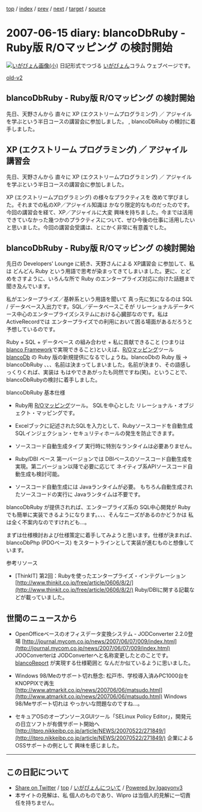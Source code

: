 [top](../index.html) 
 / [index](index.html) 
 / [prev](ig070613.html) 
 / [next](ig070701.html) 
 / [target](http://www.igapyon.jp/igapyon/diary/2007/ig070615.html) 
 / [source](https://github.com/igapyon/diary/blob/master/2007/ig070615.src.md) 

2007-06-15 diary: blancoDbRuby - Ruby版 R/Oマッピング の検討開始
=====================================================================================================
[![いがぴょん画像(小)](http://www.igapyon.jp/igapyon/diary/images/iga200306s.jpg "いがぴょん")](http://www.igapyon.jp/igapyon/diary/memo/memoigapyon.html) 日記形式でつづる [いがぴょん](http://www.igapyon.jp/igapyon/diary/memo/memoigapyon.html)コラム ウェブページです。

[old-v2](ig070615-orig.html)

## blancoDbRuby - Ruby版 R/Oマッピング の検討開始

先日、天野さんから 直々に XP (エクストリームプログラミング) ／ アジャイル を学ぶという半日コースの講習会に参加しました。 , blancoDbRuby の検討に着手しました。


## XP (エクストリーム プログラミング) ／ アジャイル 講習会

先日、天野さんから 直々に XP (エクストリームプログラミング) ／ アジャイル を学ぶという半日コースの講習会に参加しました。

XP (エクストリームプログラミング) の様々なプラクティスを 改めて学びました。それまでの私のXP／アジャイル知識は かなり限定的なものだったのです。今回の講習会を経て、XP／アジャイルに大変 興味を持ちました。今までは活用できていなかった幾つかのプラクティスについて、ぜひ今後の仕事に活用したいと思いました。今回の講習会受講は、とにかく非常に有意義でした。

## blancoDbRuby - Ruby版 R/Oマッピング の検討開始

先日の Developers' Lounge に続き、天野さんによる XP講習会 に参加して、私は どんどん Ruby という用語で思考が染まってきてしまいました。更に、とどめをさすように、いろんな所で
Ruby のエンタープライズ対応に向けた話題まで聞き及んでいます。

私がエンタープライズ／基幹系という用語を聞いて 真っ先に気になるのは SQL / データベース入出力です。SQL／データベースこそが リレーショナルデータベース中心のエンタープライズシステムにおける心臓部なのです。私は ActiveRecordでは エンタープライズでの利用において困る場面があるだろうと予想しているのです。

Ruby + SQL + データベース の組み合わせ + 私に貢献できること (つまりは[blanco Framework](http://www.igapyon.jp/blanco/blanco.ja.html)で実現できること)といえば、[R/Oマッピング](http://www.igapyon.jp/igapyon/diary/keyword/romap.html)ツール [blancoDb](http://www.igapyon.jp/blanco/blancodb.html) の Ruby 版の新規提供になるでしょうね。blancoDbの Ruby 版 → blancoDbRuby 、、、名前は決まってしまいました。名前が決まり、その語感しっくりくれば、実装は もはやできあがったも同然ですね(笑)。ということで、blancoDbRubyの検討に着手しました。

blancoDbRuby 基本仕様

* Ruby用 [R/Oマッピング](http://www.igapyon.jp/igapyon/diary/keyword/romap.html)ツール。
  SQLを中心とした リレーショナル・オブジェクト・マッピングです。
  
* Excelブックに記述されたSQLを入力として、Rubyソースコードを自動生成
  SQLインジェクション・セキュリティホールの発生を防止できます。
  
* ソースコード自動生成タイプ
  実行時に特別なランタイムは必要ありません。
  
* Ruby/DBI ベース
  第一バージョンでは DBIベースのソースコード自動生成を実現。第二バージョン以降で必要に応じて ネイティブ系APIソースコード自動生成も検討可能。
  
* ソースコード自動生成には Javaランタイムが必要。
  もちろん自動生成されたソースコードの実行に Javaランタイムは不要です。

blancoDbRuby が提供されれば、エンタープライズ系の SQL中心開発が Rubyでも簡単に実装できるようになります。、、、そんなニーズがあるのかどうかは 私は全く不案内なのですけれども…。

まずは仕様検討および仕様策定に着手してみようと思います。仕様が決まれば、blancoDbPhp (PDOベース) をスタートラインとして実装が進むものと想像しています。

参考リソース

* [ThinkIT] 第2回：Rubyを使ったエンタープライズ・インテグレーション
  [http://www.thinkit.co.jp/free/article/0606/8/2/](http://www.thinkit.co.jp/free/article/0606/8/2/)
  Ruby/DBIに関する記載などが載っていました。

## 世間のニュースから

* OpenOfficeベースのオフィスデータ変換システム - JODConverter 2.2.0登場
  [http://journal.mycom.co.jp/news/2007/06/07/009/index.html](http://journal.mycom.co.jp/news/2007/06/07/009/index.html)
  JOOConverterは JODConverterへと名称変更したとのことです。[blancoReport](http://www.igapyon.jp/blanco/blancoreport.html) が実現する仕様範囲と
  なんだか似ているように思いました。
  
* Windows 98/Meのサポート切れ懸念: 松戸市、学校導入済みPC1000台をKNOPPIXで再生
  [http://www.atmarkit.co.jp/news/200706/06/matsudo.html](http://www.atmarkit.co.jp/news/200706/06/matsudo.html)
  Windows 98/Meサポート切れは やっかいな問題なのですね…。
  
* セキュアOSのオープンソースGUIツール「SELinux Policy Editor」，開発元の日立ソフトが有償サポート開始へ 
  [http://itpro.nikkeibp.co.jp/article/NEWS/20070522/271849/](http://itpro.nikkeibp.co.jp/article/NEWS/20070522/271849/)
  企業によるOSSサポートの例として 興味を感じました。


----------------------------------------------------------------------------------------------------

## この日記について

* [Share on Twitter](https://twitter.com/intent/tweet?hashtags=igapyon%2Cdiary%2C%E3%81%84%E3%81%8C%E3%81%B4%E3%82%87%E3%82%93&text=blancoDbRuby+-+Ruby%E7%89%88+R%2FO%E3%83%9E%E3%83%83%E3%83%94%E3%83%B3%E3%82%B0+%E3%81%AE%E6%A4%9C%E8%A8%8E%E9%96%8B%E5%A7%8B&url=http%3A%2F%2Fwww.igapyon.jp%2Figapyon%2Fdiary%2F2007%2Fig070615.html) / [top](../index.html) / [いがぴょんについて](http://www.igapyon.jp/igapyon/diary/memo/memoigapyon.html) / [Powered by Igapyonv3](https://github.com/igapyon/igapyonv3)
* 本サイトの見解は、私 個人のものであり、Wipro は当個人的見解に一切責任を持ちません。 
